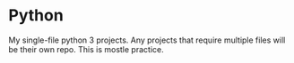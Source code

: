 # Python
My single-file python 3 projects. Any projects that require multiple files will be their own repo. This is mostle practice.
